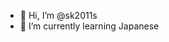 - 👋 Hi, I’m @sk2011s
- 🌱 I’m currently learning Japanese

<!---
sk2011s/sk2011s is a ✨ special ✨ repository because its `README.md` (this file) appears on your GitHub profile.
You can click the Preview link to take a look at your changes.
--->
